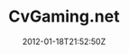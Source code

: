 ---
title: CvGaming.net
summary: A gaming community 
tags:
- Demo
- Gaming
date: "2012-01-18T21:52:50Z"

# Optional external URL for project (replaces project detail page).
external_link: https://cvgaming.net

image:
  caption: Photo by Toa Heftiba on Unsplash
  focal_point: Smart
---